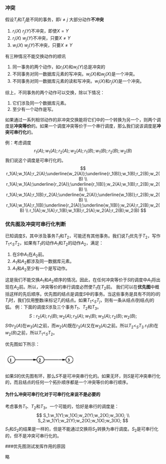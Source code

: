 ### 冲突

假设$T_i$和$T_j$是不同的事务，即$i\ne j$
大部分动作**不冲突**

1. $r_i(X)$ $r_j(Y)$不冲突，即使$X=Y$
2. $r_i(X)$ $w_j(Y)$不冲突，只要$X\ne Y$
3. $w_i(X)$ $w_j(Y)$不冲突，只要$X\ne Y$

有三种情况不能交换动作的顺讯
1. 同一事务的两个动作，如$r_i(X)$和$w_i(Y)$总是冲突的
2. 不同事务对同一数据库元素的写冲突。$w_i(X)$和$w_j(X)$是一个冲突。
3. 不同事务对同一数据库元素的读和写冲突。$w_i(X)$和$r_j(X)$是一个冲突。

综上，不同事务的两个动作可以交换，除以下情况：
1. 它们涉及同一个数据库元素。
2. 至少有一个动作是写。

如果通过一系列相邻动作的非冲突交换能将它们中的一个转换为另一个，则两个调度是**冲突等价**的。如果一个调度冲突等价于一个串行调度，那么我们说该调度是**冲突可串行化**的。

例：考虑调度
$$
r_1(A);w_1(A);r_2(A);w_2(A);r_1(B);w_1(B);r_2(B);w_2(B)
$$
我们说这个调度是可串行化的。
$$
r_1(A);w_1(A);r_2(A);\underline{w_2(A)};\underline{r_1(B)};w_1(B);r_2(B);w_2(B) \\
r_1(A);w_1(A);\underline{r_2(A)};\underline{r_1(B)};w_2(A);w_1(B);r_2(B);w_2(B) \\
r_1(A);w_1(A);r_1(B);r_2(A);\underline{w_2(A)};\underline{w_1(B)};r_2(B);w_2(B) \\
r_1(A);w_1(A);r_1(B);\underline{r_2(A)};\underline{w_1(B)};w_2(A);r_2(B);w_2(B) \\
r_1(A);w_1(A);r_1(B);w_1(B);r_2(A);w_2(A);r_2(B);w_2(B)
$$

### 优先图及冲突可串行化判断

已知调度$S$，其中涉及事务$T_1$和$T_2$，可能还有其他事务。我们说$T_1$优先于$T_2$，写作$T_1 <_S T_2$，如果有$T_1$的动作$A_1$和$T_2$的动作$A_2$，满足：
1. 在$S$中$A_1$在$A_2$前。
2. $A_1$和$A_2$都涉及同一数据库元素。
3. $A_1$和$A_2$至少有一个是写动作。

这是我们不能交换$A_1$和$A_2$顺序的情况。因此，在任何冲突等价于$S$的调度中$A_1$将出现在$A_2$前。所以，冲突等价的串行调度必然使$T_1$在$T_2$前。
我们可以在**优先图**中概括这样的先后顺序。优先图的结点是调度$S$中的事务。当这些事务是具有不同的$i$的$T_i$时，我们仅用整数$i$来标记$T_i$的结点。如果$T_1 <_S T_j$，则有一条从结点$i$到结点$j$的弧。
例：下面的调度$S$涉及三个事务$T_1$、$T_2$和$T_3$。
$$
S:r_2(A);r_1(B);w_2(A);r_3(A);w_1(B);w_3(A);r_2(B);w_2(B);
$$
$S$中$r_2(A)$在$w_3(A)$之前，而$w_2(A)$既在$r_3(A)$又在$w_3(A)$之前。所以$T_2 <_S T_3$
$r_1(B)$在$w_2(B)$之前，所以$T_1 <_S T_2$。

优先图如下所示：

![7-2](./images/7-2-1.jpg)

如果$S$的优先图有环，那么$S$不是可冲突串行化的。如果无环，则$S$是可冲突串行化的，而且结点的任何一个拓扑顺序都是一个冲突等价的串行顺序。

#### 为什么冲突可串行化对于可串行化来说不是必要的

考虑事务$T_1$、$T_2$和$T_3$。一个可能的，恰好是串行的调度是：
$$
S_1:w_1(Y);w_1(X);w_2(Y);w_2(X);w_3(X); \\
S_2:w_1(Y);w_2(Y);w_2(X);w_1(X);w_3(X);
$$
$S_1$和$S_2$的结果是一样的，但是不能通过交换将$S_2$转换为串行调度。$S_2$是可串行化的，但不是冲突可串行化的。

###优先图测试发挥作用的原因

略
